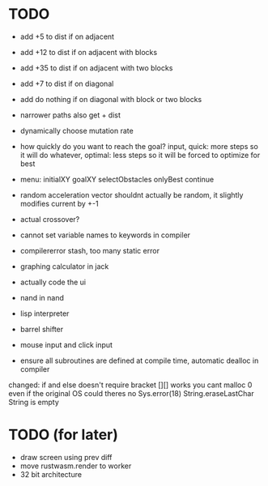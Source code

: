 # TODO

* add +5 to dist if on adjacent
* add +12 to dist if on adjacent with blocks
* add +35 to dist if on adjacent with two blocks
* add +7 to dist if on diagonal
* add do nothing if on diagonal with block or two blocks
* narrower paths also get + dist
* dynamically choose mutation rate
* how quickly do you want to reach the goal? input, quick: more steps so it will do whatever, optimal: less steps so it will be forced to optimize for best
* menu: initialXY goalXY selectObstacles onlyBest continue
* random acceleration vector shouldnt actually be random, it slightly modifies current by +-1

* actual crossover?
* cannot set variable names to keywords in compiler
* compilererror stash, too many static error
* graphing calculator in jack
* actually code the ui
* nand in nand
* lisp interpreter
* barrel shifter
* mouse input and click input
* ensure all subroutines are defined at compile time, automatic dealloc in compiler

changed:
if and else doesn't require bracket
[][] works
you cant malloc 0 even if the original OS could
theres no Sys.error(18) String.eraseLastChar String is empty


# TODO (for later)
* draw screen using prev diff
* move rustwasm.render to worker
* 32 bit architecture